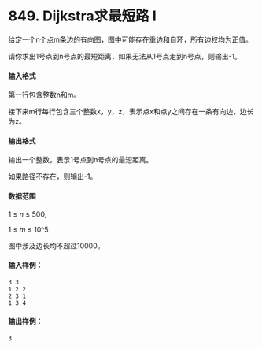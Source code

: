# 849. Dijkstra求最短路 I

给定一个n个点m条边的有向图，图中可能存在重边和自环，所有边权均为正值。

请你求出1号点到n号点的最短距离，如果无法从1号点走到n号点，则输出-1。

#### 输入格式

第一行包含整数n和m。

接下来m行每行包含三个整数x，y，z，表示点x和点y之间存在一条有向边，边长为z。

#### 输出格式

输出一个整数，表示1号点到n号点的最短距离。

如果路径不存在，则输出-1。

#### 数据范围

1 ≤ *n* ≤ 500,

1 ≤ *m* ≤ 10^5

图中涉及边长均不超过10000。

#### 输入样例：

```
3 3
1 2 2
2 3 1
1 3 4
```

#### 输出样例：

```
3
```